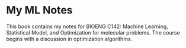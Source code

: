# My ML Notes

This book contains my notes for BIOENG C142: Machine Learning, Statistical Model, and Optimization for molecular problems. The course begins with a discussion in optimization 
algorithms. 

